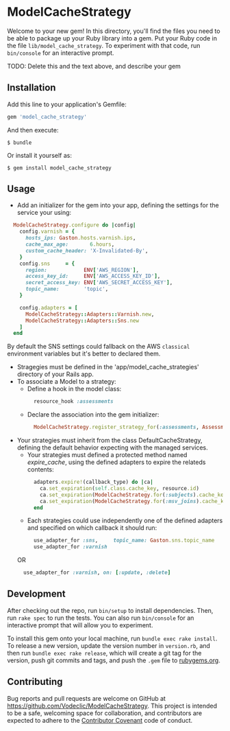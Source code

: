 # ModelCacheStrategy

Welcome to your new gem! In this directory, you'll find the files you need to be able to package up your Ruby library into a gem. Put your Ruby code in the file `lib/model_cache_strategy`. To experiment with that code, run `bin/console` for an interactive prompt.

TODO: Delete this and the text above, and describe your gem

## Installation

Add this line to your application's Gemfile:

```ruby
gem 'model_cache_strategy'
```

And then execute:

    $ bundle

Or install it yourself as:

    $ gem install model_cache_strategy

## Usage
* Add an initializer for the gem into your app, defining the settings for the service your using:
```ruby
  ModelCacheStrategy.configure do |config|
    config.varnish = {
      hosts_ips: Gaston.hosts.varnish.ips,
      cache_max_age:       6.hours,
      custom_cache_header: 'X-Invalidated-By',
    }
    config.sns     = {
      region:            ENV['AWS_REGION'],
      access_key_id:     ENV['AWS_ACCESS_KEY_ID'],
      secret_access_key: ENV['AWS_SECRET_ACCESS_KEY'],
      topic_name:        'topic',
    }

    config.adapters = [
      ModelCacheStrategy::Adapters::Varnish.new,
      ModelCacheStrategy::Adapters::Sns.new
    ]
  end
```
  By default the SNS settings could fallback on the AWS `classical` environment variables but it's better to declared them.

* Stragegies must be defined in the 'app/model_cache_strategies' directory of your Rails app.
* To associate a Model to a strategy:
  * Define a hook in the model class:
    ```ruby
      resource_hook :assessments
    ```
  * Declare the association into the gem initializer:
    ```ruby
      ModelCacheStrategy.register_strategy_for(:assessments, AssessmentCacheStrategy)
    ```
* Your strategies must inherit from the class DefaultCacheStrategy, defining the default behavior expecting with the managed services.
  * Your strategies must defined a protected method named *expire_cache*, using the defined adapters to expire the relateds contents:
    ```ruby
      adapters.expire!(callback_type) do |ca|
        ca.set_expiration(self.class.cache_key, resource.id)
        ca.set_expiration(ModelCacheStrategy.for(:subjects).cache_key, metasujet_ids)
        ca.set_expiration(ModelCacheStrategy.for(:msv_joins).cache_key, msv_join_ids)
      end
    ```
  * Each strategies could use independently one of the defined adapters and specified on which callback it should run:
    ```ruby
      use_adapter_for :sns,     topic_name: Gaston.sns.topic_name
      use_adapter_for :varnish
    ```
  OR
    ```ruby
      use_adapter_for :varnish, on: [:update, :delete]
    ```



## Development

After checking out the repo, run `bin/setup` to install dependencies. Then, run `rake spec` to run the tests. You can also run `bin/console` for an interactive prompt that will allow you to experiment.

To install this gem onto your local machine, run `bundle exec rake install`. To release a new version, update the version number in `version.rb`, and then run `bundle exec rake release`, which will create a git tag for the version, push git commits and tags, and push the `.gem` file to [rubygems.org](https://rubygems.org).

## Contributing

Bug reports and pull requests are welcome on GitHub at https://github.com/Vodeclic/ModelCacheStrategy. This project is intended to be a safe, welcoming space for collaboration, and contributors are expected to adhere to the [Contributor Covenant](contributor-covenant.org) code of conduct.

